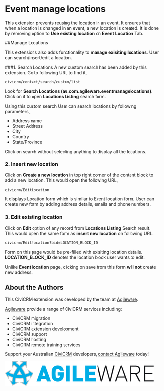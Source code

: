 Event manage locations
=

This extension prevents reusing the location in an event. It ensures that when a location is changed in an event, a new location is created. It is done by removing option to **Use existing location** on **Event Location** Tab.

##Manage Locations

This extensions also adds functionality to **manage exisiting locations**. User can search/insert/edit a location.

###1. Search Locations 
A new custom search has been added by this extension. Go to following URL to find it,

```
civicrm/contact/search/custom/list
```

Look for **Search Locations (au.com.agileware.eventmanagelocations)**. Click on it to open **Locations Listing** search form.

Using this custom search User can search locations by following parameters,

* Address name
* Street Address
* City
* Country
* State/Province

Click on search without selecting anything to display all the locations.

### 2. Insert new location
Click on **Create a new location** in top right corner of the content block to add a new location. This would open the following URL,

```
civicrm/EditLocation
```

It displays Location form which is similar to Event location form. User can create new form by adding address details, emails and phone numbers.

### 3. Edit existing location

Click on **Edit** option of any record from **Locations Listing** Search result. This would open the same form as **insert new location** on following URL.

```
civicrm/Editlocation?bid=LOCATION_BLOCK_ID
```
Form on this page would be pre-filled with exisiting location details.
**LOCATION_BLOCK_ID** denotes the location block user wants to edit. 

Unlike **Event location** page, clicking on save from this form **will not** create new address.


About the Authors
------

This CiviCRM extension was developed by the team at [Agileware](https://agileware.com.au).

[Agileware](https://agileware.com.au) provide a range of CiviCRM services including:

  * CiviCRM migration
  * CiviCRM integration
  * CiviCRM extension development
  * CiviCRM support
  * CiviCRM hosting
  * CiviCRM remote training services

Support your Australian [CiviCRM](https://civicrm.org) developers, [contact Agileware](https://agileware.com.au/contact) today!


![Agileware](logo/agileware-logo.png)
